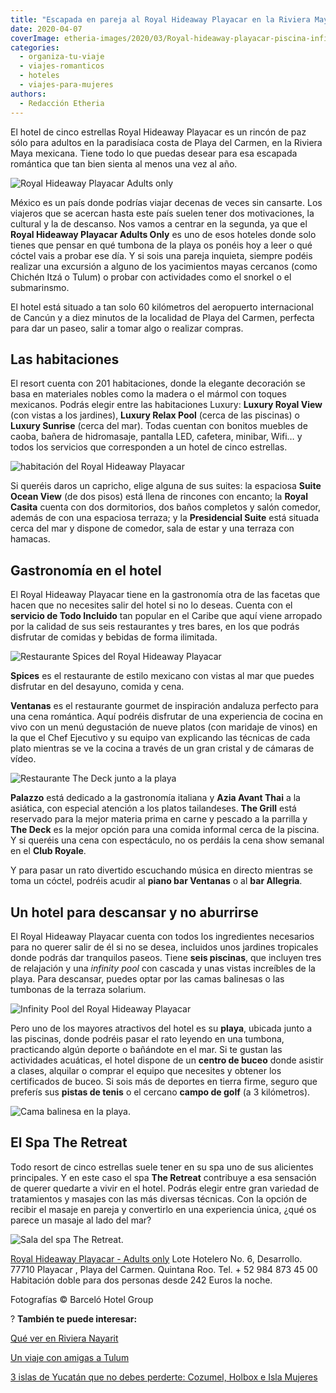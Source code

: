 ```yaml
---
title: "Escapada en pareja al Royal Hideaway Playacar en la Riviera Maya mexicana"
date: 2020-04-07
coverImage: etheria-images/2020/03/Royal-hideaway-playacar-piscina-infinita.jpg
categories: 
  - organiza-tu-viaje
  - viajes-romanticos
  - hoteles
  - viajes-para-mujeres
authors: 
  - Redacción Etheria
---
```


El hotel de cinco estrellas Royal Hideaway Playacar es un rincón de paz sólo para 
adultos en la paradisíaca costa de Playa del Carmen, en la Riviera Maya mexicana. Tiene 
todo lo que puedas desear para esa escapada romántica que tan bien sienta al menos una 
vez al año. 

![Royal Hideaway Playacar Adults only](etheria-images/2020/03/Royal-hideaway-playacar-vista-general-900x505.jpg "Vista del Royal Hideaway Playacar Adults only.")

México es un país donde podrías viajar decenas de veces sin cansarte. Los viajeros que 
se acercan hasta este país suelen tener dos motivaciones, la cultural y la de descanso. 
Nos vamos a centrar en la segunda, ya que el **Royal Hideaway Playacar Adults Only** es 
uno de esos hoteles donde solo tienes que pensar en qué tumbona de la playa os ponéis 
hoy a leer o qué cóctel vais a probar ese día. Y si sois una pareja inquieta, siempre 
podéis realizar una excursión a alguno de los yacimientos mayas cercanos (como Chichén 
Itzá o Tulum) o probar con actividades como el snorkel o el submarinsmo. 

El hotel está situado a tan solo 60 kilómetros del aeropuerto internacional de Cancún y 
a diez minutos de la localidad de Playa del Carmen, perfecta para dar un paseo, salir a 
tomar algo o realizar compras. 

## Las habitaciones

El resort cuenta con 201 habitaciones, donde la elegante decoración se basa en 
materiales nobles como la madera o el mármol con toques mexicanos. Podrás elegir entre 
las habitaciones Luxury: **Luxury Royal View** (con vistas a los jardines), **Luxury 
Relax Pool** (cerca de las piscinas) o **Luxury Sunrise** (cerca del mar). Todas cuentan 
con bonitos muebles de caoba, bañera de hidromasaje, pantalla LED, cafetera, minibar, 
Wifi… y todos los servicios que corresponden a un hotel de cinco estrellas. 

![habitación del Royal Hideaway Playacar](etheria-images/2020/03/Royal-hideaway-playacar-habitacion-900x601.jpg "Habitación Luxury.")

Si queréis daros un capricho, elige alguna de sus suites: la espaciosa **Suite Ocean 
View** (de dos pisos) está llena de rincones con encanto; la **Royal Casita** cuenta con 
dos dormitorios, dos baños completos y salón comedor, además de con una espaciosa 
terraza; y la **Presidencial Suite** está situada cerca del mar y dispone de comedor, 
sala de estar y una terraza con hamacas. 

## Gastronomía en el hotel

El Royal Hideaway Playacar tiene en la gastronomía otra de las facetas que hacen que no 
necesites salir del hotel si no lo deseas. Cuenta con el **servicio de Todo Incluido** 
tan popular en el Caribe que aquí viene arropado por la calidad de sus seis restaurantes 
y tres bares, en los que podrás disfrutar de comidas y bebidas de forma ilimitada. 

![Restaurante Spices del Royal Hideaway Playacar](etheria-images/2020/03/Royal-hideaway-playacar-gastronomia-900x601.jpg "Restaurante Spices.")

**Spices** es el restaurante de estilo mexicano con vistas al mar que puedes disfrutar 
en del desayuno, comida y cena. 

**Ventanas** es el restaurante gourmet de inspiración andaluza perfecto para una cena 
romántica. Aquí podréis disfrutar de una experiencia de cocina en vivo con un menú 
degustación de nueve platos (con maridaje de vinos) en la que el Chef Ejecutivo y su 
equipo van explicando las técnicas de cada plato mientras se ve la cocina a través de un 
gran cristal y de cámaras de vídeo. 

![Restaurante The Deck junto a la playa](etheria-images/2020/03/Royal-hideaway-playacar-restaurante-playa-900x601.jpg "Restaurante The Deck.")

**Palazzo** está dedicado a la gastronomía italiana y **Azia Avant Thai** a la asiática, 
con especial atención a los platos tailandeses. **The Grill** está reservado para la 
mejor materia prima en carne y pescado a la parrilla y **The Deck** es la mejor opción 
para una comida informal cerca de la piscina. Y si queréis una cena con espectáculo, no 
os perdáis la cena show semanal en el **Club Royale**. 

Y para pasar un rato divertido escuchando música en directo mientras se toma un cóctel, 
podréis acudir al **piano bar Ventanas** o al **bar Allegria**. 

## Un hotel para descansar y no aburrirse

El Royal Hideaway Playacar cuenta con todos los ingredientes necesarios para no querer 
salir de él si no se desea, incluidos unos jardines tropicales donde podrás dar 
tranquilos paseos. Tiene **seis piscinas**, que incluyen tres de relajación y una 
_infinity pool_ con cascada y unas vistas increíbles de la playa. Para descansar, puedes 
optar por las camas balinesas o las tumbonas de la terraza solarium. 

![Infinity Pool del Royal Hideaway Playacar](etheria-images/2020/03/Royal-hideaway-playacar-piscina-infinita-900x601.jpg "'Infinity pool' frente a la playa.")

Pero uno de los mayores atractivos del hotel es su **playa**, ubicada junto a las 
piscinas, donde podréis pasar el rato leyendo en una tumbona, practicando algún deporte 
o bañándote en el mar. Si te gustan las actividades acuáticas, el hotel dispone de un 
**centro de buceo** donde asistir a clases, alquilar o comprar el equipo que necesites y 
obtener los certificados de buceo. Si sois más de deportes en tierra firme, seguro que 
preferís sus **pistas de tenis** o el cercano **campo de golf** (a 3 kilómetros). 

![Cama balinesa en la playa.](etheria-images/2020/03/Resort-hideaway-playacar-playa-900x601.jpg "Cama balinesa en la playa.")

## El Spa The Retreat

Todo resort de cinco estrellas suele tener en su spa uno de sus alicientes principales. 
Y en este caso el spa **The Retreat** contribuye a esa sensación de querer quedarte a 
vivir en el hotel. Podrás elegir entre gran variedad de tratamientos y masajes con las 
más diversas técnicas. Con la opción de recibir el masaje en pareja y convertirlo en una 
experiencia única, ¿qué os parece un masaje al lado del mar? 

![Sala del spa The Retreat.](etheria-images/2020/03/Royal-hideaway-playacar-spa-900x601.jpg "Sala del spa The Retreat.")

[Royal Hideaway Playacar - Adults 
only](https://www.barcelo.com/es/royal-hideaway/hoteles/mexico/riviera-maya/royal-hideaway-playacar/#servicios) 
Lote Hotelero No. 6, Desarrollo. 77710 Playacar , Playa del Carmen. Quintana Roo. Tel. + 
52 984 873 45 00 Habitación doble para dos personas desde 242 Euros la noche. 

Fotografías © Barceló Hotel Group 

? **También te puede interesar:** 

[Qué ver en Riviera 
Nayarit](http://etheriamagazine.com/2020/02/21/viaje-con-amigas-mexico-que-ver-en-riviera-nayarit/) 

[Un viaje con amigas a 
Tulum](http://etheriamagazine.com/2019/06/19/viaje-con-amigas-que-ver-tulum-mexico/) 

[3 islas de Yucatán que no debes perderte: Cozumel, Holbox e Isla 
Mujeres](http://etheriamagazine.com/2018/12/25/que-ver-en-las-islas-de-yucatan-mexico/)
